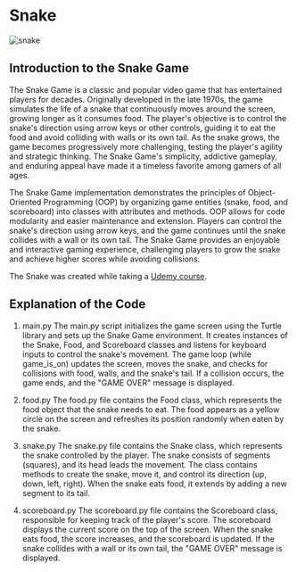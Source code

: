 # Snake
![snake](https://github.com/buczyniak/Snake/assets/78871310/fb3618ef-1058-4d42-9ef1-18a641fdc3ad)

## Introduction to the Snake Game
The Snake Game is a classic and popular video game that has entertained players for decades. Originally developed 
in the late 1970s, the game simulates the life of a snake that continuously moves around the screen, growing longer 
as it consumes food. The player's objective is to control the snake's direction using arrow keys or other controls, 
guiding it to eat the food and avoid colliding with walls or its own tail. As the snake grows, the game becomes 
progressively more challenging, testing the player's agility and strategic thinking. The Snake Game's simplicity, 
addictive gameplay, and enduring appeal have made it a timeless favorite among gamers of all ages.

The Snake Game implementation demonstrates the principles of Object-Oriented Programming (OOP) by organizing game 
entities (snake, food, and scoreboard) into classes with attributes and methods. OOP allows for code modularity and 
easier maintenance and extension. Players can control the snake's direction using arrow keys, and the game continues 
until the snake collides with a wall or its own tail. The Snake Game provides an enjoyable and interactive gaming 
experience, challenging players to grow the snake and achieve higher scores while avoiding collisions.

The Snake was created while taking a [Udemy course](https://www.udemy.com/course/100-days-of-code/).

## Explanation of the Code

1. main.py
  The main.py script initializes the game screen using the Turtle library and sets up the Snake Game environment.
  It creates instances of the Snake, Food, and Scoreboard classes and listens for keyboard inputs to control the snake's
  movement. The game loop (while game_is_on) updates the screen, moves the snake, and checks for collisions with food,
  walls, and the snake's tail. If a collision occurs, the game ends, and the "GAME OVER" message is displayed.

3. food.py
  The food.py file contains the Food class, which represents the food object that the snake needs to eat. The food
  appears as a yellow circle on the screen and refreshes its position randomly when eaten by the snake.

5. snake.py
  The snake.py file contains the Snake class, which represents the snake controlled by the player. The snake consists
  of segments (squares), and its head leads the movement. The class contains methods to create the snake, move it, and
  control its direction (up, down, left, right). When the snake eats food, it extends by adding a new segment to its tail.

7. scoreboard.py
  The scoreboard.py file contains the Scoreboard class, responsible for keeping track of the player's score. The scoreboard
  displays the current score on the top of the screen. When the snake eats food, the score increases, and the scoreboard
  is updated. If the snake collides with a wall or its own tail, the "GAME OVER" message is displayed.
